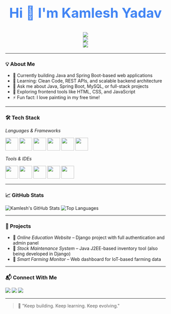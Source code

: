 <h1 align="center">
  <div>
    <h2 align="center" style="color:#4285F4;">Hi 👋 I'm Kamlesh Yadav</h2>
  </div>
  <div>
    <img src="https://readme-typing-svg.demolab.com?font=Fira+Code&weight=600&size=27&pause=1000&color=DB4437&center=true&vCenter=true&width=500&lines=Java+Developer" />
  </div>
  <div>
    <img src="https://readme-typing-svg.demolab.com?font=Fira+Code&weight=600&size=27&pause=1000&color=F4B400&center=true&vCenter=true&width=500&lines=Frontend+%2B+Backend+Enthusiast" />
  </div>
  <div>
    <img src="https://readme-typing-svg.demolab.com?font=Fira+Code&weight=600&size=27&pause=1000&color=0F9D58&center=true&vCenter=true&width=500&lines=Love+to+build+cool+projects!" />
  </div>
</h1>



---

### 💡 About Me

- 🔭 Currently building Java and Spring Boot-based web applications  
- 🌱 Learning: Clean Code, REST APIs, and scalable backend architecture  
- 💬 Ask me about Java, Spring Boot, MySQL, or full-stack projects  
- 🧠 Exploring frontend tools like HTML, CSS, and JavaScript  
- ⚡ Fun fact: I love painting in my free time!

---

### 🛠 Tech Stack

*Languages & Frameworks*  
<p>
  <img src="https://cdn.jsdelivr.net/gh/devicons/devicon/icons/java/java-original.svg" width="40" height="40"/>
  <img src="https://cdn.jsdelivr.net/gh/devicons/devicon/icons/spring/spring-original.svg" width="40" height="40"/>
  <img src="https://cdn.jsdelivr.net/gh/devicons/devicon/icons/mysql/mysql-original.svg" width="40" height="40"/>
  <img src="https://cdn.jsdelivr.net/gh/devicons/devicon/icons/html5/html5-original.svg" width="40" height="40"/>
  <img src="https://cdn.jsdelivr.net/gh/devicons/devicon/icons/css3/css3-original.svg" width="40" height="40"/>
  <img src="https://cdn.jsdelivr.net/gh/devicons/devicon/icons/javascript/javascript-original.svg" width="40" height="40"/>
</p>

*Tools & IDEs*  
<p>
  <img src="https://cdn.jsdelivr.net/gh/devicons/devicon/icons/git/git-original.svg" width="40" height="40"/>
  <img src="https://cdn.jsdelivr.net/gh/devicons/devicon/icons/github/github-original.svg" width="40" height="40"/>
  <img src="https://cdn.jsdelivr.net/gh/devicons/devicon/icons/vscode/vscode-original.svg" width="40" height="40"/>
  <img src="https://cdn.jsdelivr.net/gh/devicons/devicon/icons/intellij/intellij-original.svg" width="40" height="40"/>
  <img src="https://cdn.jsdelivr.net/gh/devicons/devicon/icons/postman/postman-original.svg" width="40" height="40"/>
</p>

---

### 📈 GitHub Stats

![Kamlesh's GitHub Stats](https://github-readme-stats.vercel.app/api?username=kamleshyadav1122&show_icons=true&theme=github_dark&count_private=true)
![Top Languages](https://github-readme-stats.vercel.app/api/top-langs/?username=kamleshyadav1122&layout=compact&theme=github_dark)

---

### 🚀 Projects

- 🔹 *Online Education Website* – Django project with full authentication and admin panel  
- 🔹 *Stock Maintenance System* – Java J2EE-based inventory tool (also being developed in Django)  
- 🔹 *Smart Farming Monitor* – Web dashboard for IoT-based farming data

---

### 📬 Connect With Me

<p>
  <a href="mailto:kamleshyadav1122@gmail.com"><img src="https://img.shields.io/badge/Gmail-D14836?style=flat&logo=gmail&logoColor=white"/></a>
  <a href="https://www.linkedin.com/in/kamleshyadav1122" target="_blank"><img src="https://img.shields.io/badge/-LinkedIn-blue?style=flat&logo=linkedin&logoColor=white"/></a>
  <a href="https://github.com/kamleshyadav1122" target="_blank"><img src="https://img.shields.io/badge/-GitHub-black?style=flat&logo=github&logoColor=white"/></a>
</p>

---

> 💬 "Keep building. Keep learning. Keep evolving."
